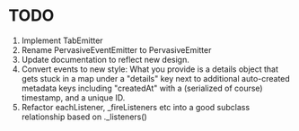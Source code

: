 # TODO

1. Implement TabEmitter
1. Rename PervasiveEventEmitter to PervasiveEmitter
1. Update documentation to reflect new design.
1. Convert events to new style:
   What you provide is a details object that gets stuck in a map under a
   "details" key next to additional auto-created metadata keys including
   "createdAt" with a (serialized of course) timestamp, and a unique ID.
1. Refactor eachListener, _fireListeners etc into a good subclass relationship
   based on ._listeners()
